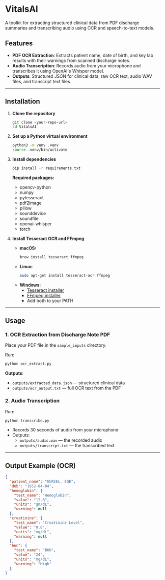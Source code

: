# VitalsAI

A toolkit for extracting structured clinical data from PDF discharge summaries and transcribing audio using OCR and speech-to-text models.

## Features

- **PDF OCR Extraction**: Extracts patient name, date of birth, and key lab results with their warnings from scanned discharge notes.
- **Audio Transcription**: Records audio from your microphone and transcribes it using OpenAI's Whisper model.
- **Outputs**: Structured JSON for clinical data, raw OCR text, audio WAV files, and transcript text files.

---

## Installation

1. **Clone the repository**
   ```bash
   git clone <your-repo-url>
   cd VitalsAI
   ```

2. **Set up a Python virtual environment**
   ```bash
   python3 -m venv .venv
   source .venv/bin/activate
   ```

3. **Install dependencies**
   ```bash
   pip install -r requirements.txt
   ```
   **Required packages:**
   - opencv-python
   - numpy
   - pytesseract
   - pdf2image
   - pillow
   - sounddevice
   - soundfile
   - openai-whisper
   - torch

4. **Install Tesseract OCR and FFmpeg**
   - **macOS:**
     ```bash
     brew install tesseract ffmpeg
     ```
   - **Linux:**
     ```bash
     sudo apt-get install tesseract-ocr ffmpeg
     ```
   - **Windows:**
     - [Tesseract installer](https://github.com/tesseract-ocr/tesseract)
     - [FFmpeg installer](https://ffmpeg.org/download.html)
     - Add both to your PATH

---

## Usage

### 1. OCR Extraction from Discharge Note PDF

Place your PDF file in the `sample_inputs` directory.

Run:
```bash
python ocr_extract.py
```

**Outputs:**
- `outputs/extracted_data.json` — structured clinical data
- `outputs/ocr_output.txt` — full OCR text from the PDF

### 2. Audio Transcription

Run:
```bash
python transcribe.py
```

- Records 30 seconds of audio from your microphone
- Outputs:
  - `outputs/audio.wav` — the recorded audio
  - `outputs/transcript.txt` — the transcribed text

---

## Output Example (OCR)
```json
{
  "patient_name": "GURSEL, EGE",
  "dob": "1952-04-04",
  "hemoglobin": {
    "test_name": "Hemoglobin",
    "value": "12.8",
    "units": "gm/dL",
    "warning": null
  },
  "creatinine": {
    "test_name": "Creatinine Level",
    "value": "0.8",
    "units": "mg/dL",
    "warning": null
  },
  "bun": {
    "test_name": "BUN",
    "value": "24",
    "units": "mg/dL",
    "warning": "High"
  }
}
```
